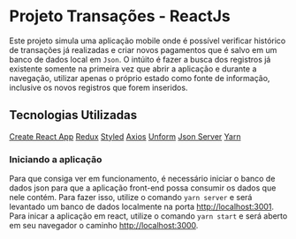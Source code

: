 # Projeto Transações - ReactJs

Este projeto simula uma aplicação mobile onde é possível verificar histórico de transações já realizadas e criar novos pagamentos que é salvo em um banco de dados local em `Json`. O intúito é fazer a busca dos registros já existente somente na primeira vez que abrir a aplicação e durante a navegação, utilizar apenas o próprio estado como fonte de informação, inclusive os novos registros que forem inseridos.


## Tecnologias Utilizadas

[Create React App](https://github.com/facebook/create-react-app)
[Redux](https://redux.js.org/)
[Styled](https://styled-components.com/)
[Axios](https://github.com/axios/axios)
[Unform](https://unform.dev/)
[Json Server](https://github.com/typicode/json-server)
[Yarn](https://yarnpkg.com/)


### Iniciando a aplicação

Para que consiga ver em funcionamento, é necessário iniciar o banco de dados json para que a aplicação front-end possa consumir os dados que nele contém. Para fazer isso, utilize o comando `yarn server` e será levantado um banco de dados localmente na porta [http://localhost:3001](http://localhost:3001). Para inicar a aplicação em react, utilize o comando `yarn start` e será aberto em seu navegador o caminho [http://localhost:3000](http://localhost:3000).


